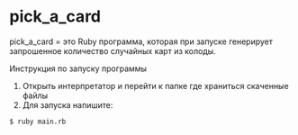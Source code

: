 # pick_a_card

pick_a_card = это Ruby программа, которая при запуске генерирует запрошенное количество случайных карт из колоды.

Инструкция по запуску программы
1. Открыть интерпретатор и перейти к папке где храниться скаченные файлы
2. Для запуска напишите:

```sh
$ ruby main.rb
```
